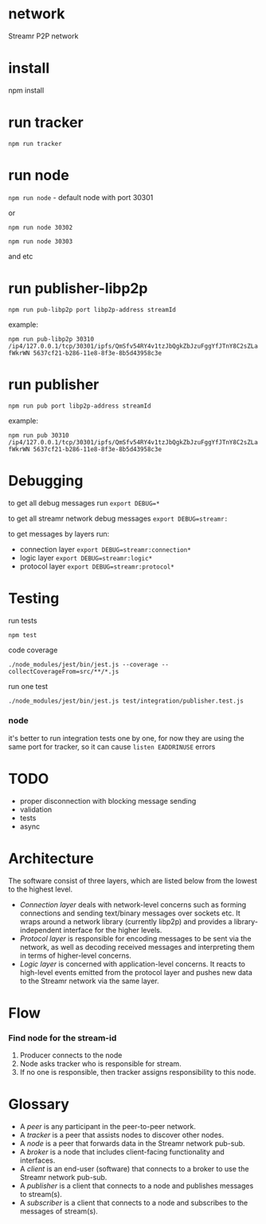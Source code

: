# network

Streamr P2P network

# install

npm install

# run tracker

`npm run tracker`

# run node

`npm run node` - default node with port 30301

or

`npm run node 30302`

`npm run node 30303`

and etc

# run publisher-libp2p

`npm run pub-libp2p port libp2p-address streamId`

example:

`npm run pub-libp2p 30310 /ip4/127.0.0.1/tcp/30301/ipfs/QmSfv54RY4v1tzJbQgkZbJzuFggYfJTnY8C2sZLafWkrWN 5637cf21-b286-11e8-8f3e-8b5d43958c3e`

# run publisher

`npm run pub port libp2p-address streamId`

example:

`npm run pub 30310 /ip4/127.0.0.1/tcp/30301/ipfs/QmSfv54RY4v1tzJbQgkZbJzuFggYfJTnY8C2sZLafWkrWN 5637cf21-b286-11e8-8f3e-8b5d43958c3e`

# Debugging
to get all debug messages run `export DEBUG=*`

to get all streamr network debug messages `export DEBUG=streamr:`

to get messages by layers run:

- connection layer `export DEBUG=streamr:connection*`
- logic layer `export DEBUG=streamr:logic*`
- protocol layer `export DEBUG=streamr:protocol*`

# Testing
run tests

`npm test`

code coverage

`./node_modules/jest/bin/jest.js --coverage --collectCoverageFrom=src/**/*.js`

run one test

`./node_modules/jest/bin/jest.js test/integration/publisher.test.js`

### node
it's better to run integration tests one by one, for now they are using the same port for tracker, so it can cause `listen EADDRINUSE` errors  

# TODO

- proper disconnection with blocking message sending
- validation
- tests
- async

# Architecture

The software consist of three layers, which are listed below from the lowest to the highest level.

- _Connection layer_ deals with network-level concerns such as forming connections and sending text/binary messages
over sockets etc. It wraps around a network library (currently libp2p) and provides a library-independent interface for
the higher levels.
- _Protocol layer_ is responsible for encoding messages to be sent via the network, as well as decoding received
messages and interpreting them in terms of higher-level concerns.
- _Logic layer_ is concerned with application-level concerns. It reacts to high-level events emitted from the protocol
layer and pushes new data to the Streamr network via the same layer.

# Flow

### Find node for the stream-id
1. Producer connects to the node
2. Node asks tracker who is responsible for stream.
3. If no one is responsible, then tracker assigns responsibility to this node.

# Glossary
- A _peer_ is any participant in the peer-to-peer network.
- A _tracker_ is a peer that assists nodes to discover other nodes.
- A _node_ is a peer that forwards data in the Streamr network pub-sub.
- A _broker_ is a node that includes client-facing functionality and interfaces.
- A _client_ is an end-user (software) that connects to a broker to use the Streamr network pub-sub.
- A _publisher_ is a client that connects to a node and publishes messages to stream(s).
- A _subscriber_ is a client that connects to a node and subscribes to the messages of stream(s).